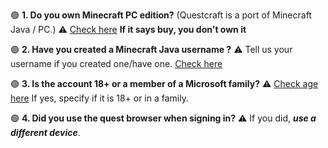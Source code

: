 🟢 **1. Do you own Minecraft PC edition?**  (Questcraft is a port of Minecraft Java / PC.)
⚠️  [Check here](https://www.minecraft.net/en-us/msaprofile) __If it says buy, you don't own it__

🟢 **2. Have you created a Minecraft __Java__ username ?**
⚠️ Tell us your username if you created one/have one. [Check here](https://www.minecraft.net/en-us/msaprofile/mygames/editprofile)

🟢 **3. Is the account 18+ or a member of a Microsoft family?** 
⚠️ [Check age here](https://account.microsoft.com/profile?lang=en-US#main-content-landing-react) If yes, specify if it is 18+ or in a family.

🟢 **4. Did you use the quest browser when signing in?**
⚠️ If you did, *__use a different device__*.
